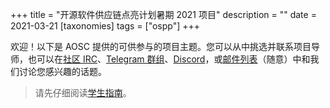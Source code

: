 +++
title = "开源软件供应链点亮计划暑期 2021 项目"
description = ""
date = 2021-03-21
[taxonomies]
tags = ["ospp"]
+++

欢迎！以下是 AOSC 提供的可供参与的项目主题。您可以从中挑选并联系项目导师，也可以在[社区 IRC][irc]、[Telegram 群组][tg]、[Discord][discord]，或[邮件列表][mlist]（随意）中和我们讨论您感兴趣的话题。

> 请先仔细阅读[学生指南][guide]。

[irc]: ###
[tg]: https://t.me/joinchat/BMnG9zvfjCgZUTIAoycKkg
[guide]: https://summer.iscas.ac.cn/help/student/
[discord]: https://discord.gg/VYPHgt9
[mlist]: mailto:discussions@aosc.io
